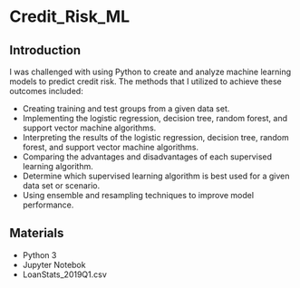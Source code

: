 # Credit_Risk_ML

## Introduction
I was challenged with using Python to create and analyze machine learning models to predict credit risk. The methods that I utilized to achieve these outcomes included: <br>

- Creating training and test groups from a given data set. <br>
- Implementing the logistic regression, decision tree, random forest, and support vector machine algorithms. <br>
- Interpreting the results of the logistic regression, decision tree, random forest, and support vector machine algorithms. <br>
- Comparing the advantages and disadvantages of each supervised learning algorithm. <br>
- Determine which supervised learning algorithm is best used for a given data set or scenario. <br>
- Using ensemble and resampling techniques to improve model performance. <br>

## Materials
- Python 3 <br>
- Jupyter Notebok <br>
- LoanStats_2019Q1.csv <br>

